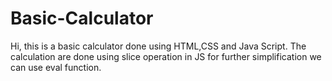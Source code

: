 # Basic-Calculator
Hi, this is a basic calculator done using HTML,CSS and Java Script. The calculation are done using slice operation in JS for further simplification we can use eval function.
